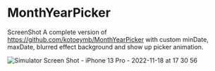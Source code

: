 # MonthYearPicker 
ScreenShot
 A complete version of https://github.com/kotoeymb/MonthYearPicker with custom minDate, maxDate, blurred effect background and show up picker animation.

![Simulator Screen Shot - iPhone 13 Pro - 2022-11-18 at 17 30 56](https://user-images.githubusercontent.com/14102732/202681838-5b9f4cb4-2239-4f43-a8c1-ef6b2ca21508.png)
